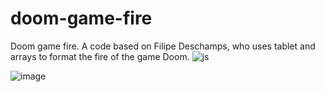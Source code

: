 # doom-game-fire
Doom game fire.
A code based on Filipe Deschamps, who uses tablet and arrays to format the fire of the game Doom.
![js](https://img.shields.io/badge/javascript-%23323330.svg?style=for-the-badge&logo=javascript&logoColor=%23F7DF1E)

![image](https://user-images.githubusercontent.com/77704994/113705354-b8487200-96b3-11eb-9105-5c242f555fd3.png)
